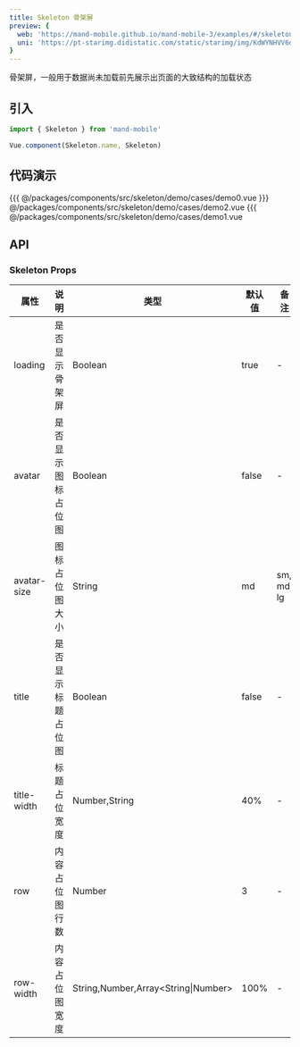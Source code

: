 ```yaml
---
title: Skeleton 骨架屏
preview: {
  web: 'https://mand-mobile.github.io/mand-mobile-3/examples/#/skeleton',
  uni: 'https://pt-starimg.didistatic.com/static/starimg/img/KdWYNHVV6d1628597615964.png'
}
---
```


骨架屏，一般用于数据尚未加载前先展示出页面的大致结构的加载状态

## 引入

```javascript
import { Skeleton } from 'mand-mobile'

Vue.component(Skeleton.name, Skeleton)
```

## 代码演示
<!-- DEMO -->
<MDDemoWrapper>
{{{ @/packages/components/src/skeleton/demo/cases/demo0.vue
}}} @/packages/components/src/skeleton/demo/cases/demo2.vue
{{{ @/packages/components/src/skeleton/demo/cases/demo1.vue
</MDDemoWrapper>

## API

### Skeleton Props
|属性 | 说明 | 类型 | 默认值 | 备注|
|----|-----|------|------|------|
|loading|是否显示骨架屏|Boolean|true|-|
|avatar|是否显示图标占位图|Boolean|false|-|
|avatar-size|图标占位图大小|String|md| sm, md, lg |
|title|是否显示标题占位图|Boolean|false|-|
|title-width|标题占位宽度|Number,String| 40%|-|
|row|内容占位图行数|Number|3|-|
|row-width|内容占位图宽度|String,Number,Array\<String\|Number\>|100%|-|
